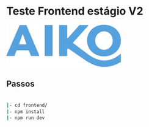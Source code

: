 # Teste Frontend estágio V2

![Aiko](img/aiko.png)

## Passos

```sh

|- cd frontend/
|- npm install
|- npm run dev

```


